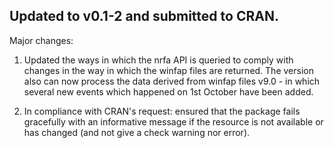 
Updated to v0.1-2 and submitted to CRAN.
----------------------------------------

Major changes:

1. Updated the ways in which the nrfa API is queried to comply with changes in the way in which the winfap files are returned. The version also can now process the data derived from winfap files v9.0 - in which several new events which happened on 1st October have been added. 

2. In compliance with CRAN's request: ensured that the package fails gracefully with an informative message
if the resource is not available or has changed (and not give a check warning nor error).
